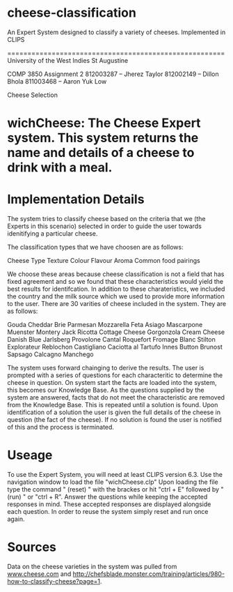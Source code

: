 cheese-classification
=====================

An Expert System designed to classify a variety of cheeses. Implemented in CLIPS

======================================================
  University of the West Indies St Augustine

  COMP 3850 Assignment 2
  812003287 – Jherez Taylor
  812002149 – Dillon Bhola
  811003468 – Aaron Yuk Low

  Cheese Selection

  wichCheese: The Cheese Expert system.
  This system returns the name and details of a cheese to drink with a meal.
======================================================

Implementation Details
======================================================

The system tries to classify cheese based on the criteria that we (the Experts in this scenario) selected in
order to guide the user towards idenitifying a particular cheese.

The classification types that we have choosen are as follows:

Cheese Type
Texture
Colour
Flavour
Aroma
Common food pairings

We choose these areas because cheese classification is not a field that has fixed agreement and so we found that these characteristics would
yield the best results for identifcation. In addition to these charateristics, we included the country and the milk source which we used to provide more information to the user. There are 30 varities of cheese included in the system. They are as follows:

Gouda
Cheddar
Brie
Parmesan
Mozzarella
Feta
Asiago
Mascarpone
Muenster
Montery Jack
Ricotta
Cottage Cheese
Gorgonzola
Cream Cheese
Danish Blue
Jarlsberg
Provolone
Cantal
Roquefort
Fromage Blanc
Stilton
Explorateur
Reblochon
Castigliano
Caciotta al Tartufo
Innes Button
Brunost
Sapsago
Calcagno
Manchego

The system uses forward chainging to derive the results. The user is prompted with a series of questions for each characteritic to determine
the cheese in question. On system start the facts are loaded into the system, this becomes our Knowledge Base. As the questions supplied by
the system are answered, facts that do not meet the characteristic are removed from the Knowledge Base. This is repeated until a solution is found.
Upon identification of a solution the user is given the full details of the cheese in question (the fact of the cheese). If no solution is found
the user is notified of this and the process is terminated.

Useage
======================================================

To use the Expert System, you will need at least CLIPS version 6.3. Use the navigation window to load the file "wichCheese.clp"
Upon loading the file type the command " (reset) " with the brackes or hit "ctrl + E" followed by " (run) " or "ctrl + R".
Answer the questions while keeping the accepted responses in mind. These accepted responses are displayed alongside each question.
In order to reuse the system simply reset and run once again.


Sources
======================================================

Data on the cheese varieties in the system was pulled from www.cheese.com and http://chefsblade.monster.com/training/articles/980-how-to-classify-cheese?page=1.
